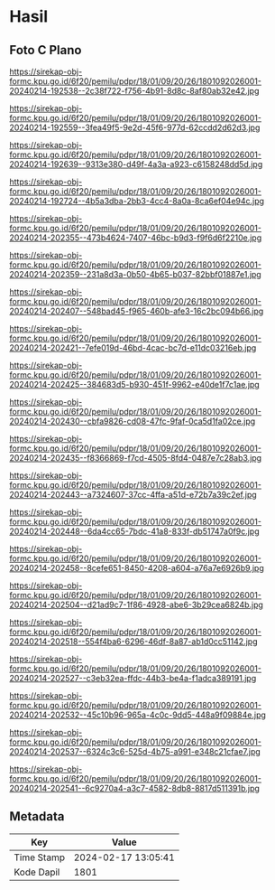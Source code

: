 # Hasil

## Foto C Plano

https://sirekap-obj-formc.kpu.go.id/6f20/pemilu/pdpr/18/01/09/20/26/1801092026001-20240214-192538--2c38f722-f756-4b91-8d8c-8af80ab32e42.jpg

https://sirekap-obj-formc.kpu.go.id/6f20/pemilu/pdpr/18/01/09/20/26/1801092026001-20240214-192559--3fea49f5-9e2d-45f6-977d-62ccdd2d62d3.jpg

https://sirekap-obj-formc.kpu.go.id/6f20/pemilu/pdpr/18/01/09/20/26/1801092026001-20240214-192639--9313e380-d49f-4a3a-a923-c6158248dd5d.jpg

https://sirekap-obj-formc.kpu.go.id/6f20/pemilu/pdpr/18/01/09/20/26/1801092026001-20240214-192724--4b5a3dba-2bb3-4cc4-8a0a-8ca6ef04e94c.jpg

https://sirekap-obj-formc.kpu.go.id/6f20/pemilu/pdpr/18/01/09/20/26/1801092026001-20240214-202355--473b4624-7407-46bc-b9d3-f9f6d6f2210e.jpg

https://sirekap-obj-formc.kpu.go.id/6f20/pemilu/pdpr/18/01/09/20/26/1801092026001-20240214-202359--231a8d3a-0b50-4b65-b037-82bbf01887e1.jpg

https://sirekap-obj-formc.kpu.go.id/6f20/pemilu/pdpr/18/01/09/20/26/1801092026001-20240214-202407--548bad45-f965-460b-afe3-16c2bc094b66.jpg

https://sirekap-obj-formc.kpu.go.id/6f20/pemilu/pdpr/18/01/09/20/26/1801092026001-20240214-202421--7efe019d-46bd-4cac-bc7d-e11dc03216eb.jpg

https://sirekap-obj-formc.kpu.go.id/6f20/pemilu/pdpr/18/01/09/20/26/1801092026001-20240214-202425--384683d5-b930-451f-9962-e40de1f7c1ae.jpg

https://sirekap-obj-formc.kpu.go.id/6f20/pemilu/pdpr/18/01/09/20/26/1801092026001-20240214-202430--cbfa9826-cd08-47fc-9faf-0ca5d1fa02ce.jpg

https://sirekap-obj-formc.kpu.go.id/6f20/pemilu/pdpr/18/01/09/20/26/1801092026001-20240214-202435--f8366869-f7cd-4505-8fd4-0487e7c28ab3.jpg

https://sirekap-obj-formc.kpu.go.id/6f20/pemilu/pdpr/18/01/09/20/26/1801092026001-20240214-202443--a7324607-37cc-4ffa-a51d-e72b7a39c2ef.jpg

https://sirekap-obj-formc.kpu.go.id/6f20/pemilu/pdpr/18/01/09/20/26/1801092026001-20240214-202448--6da4cc65-7bdc-41a8-833f-db51747a0f9c.jpg

https://sirekap-obj-formc.kpu.go.id/6f20/pemilu/pdpr/18/01/09/20/26/1801092026001-20240214-202458--8cefe651-8450-4208-a604-a76a7e6926b9.jpg

https://sirekap-obj-formc.kpu.go.id/6f20/pemilu/pdpr/18/01/09/20/26/1801092026001-20240214-202504--d21ad9c7-1f86-4928-abe6-3b29cea6824b.jpg

https://sirekap-obj-formc.kpu.go.id/6f20/pemilu/pdpr/18/01/09/20/26/1801092026001-20240214-202518--554f4ba6-6296-46df-8a87-ab1d0cc51142.jpg

https://sirekap-obj-formc.kpu.go.id/6f20/pemilu/pdpr/18/01/09/20/26/1801092026001-20240214-202527--c3eb32ea-ffdc-44b3-be4a-f1adca389191.jpg

https://sirekap-obj-formc.kpu.go.id/6f20/pemilu/pdpr/18/01/09/20/26/1801092026001-20240214-202532--45c10b96-965a-4c0c-9dd5-448a9f09884e.jpg

https://sirekap-obj-formc.kpu.go.id/6f20/pemilu/pdpr/18/01/09/20/26/1801092026001-20240214-202537--6324c3c6-525d-4b75-a991-e348c21cfae7.jpg

https://sirekap-obj-formc.kpu.go.id/6f20/pemilu/pdpr/18/01/09/20/26/1801092026001-20240214-202541--6c9270a4-a3c7-4582-8db8-8817d511391b.jpg


## Metadata

| Key        | Value               |
| ---------- | ------------------- |
| Time Stamp | 2024-02-17 13:05:41 |
| Kode Dapil | 1801                |



